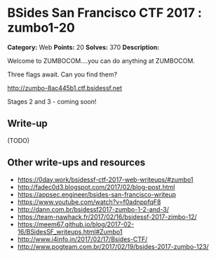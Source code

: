 # BSides San Francisco CTF 2017 : zumbo1-20

**Category:** Web
**Points:** 20
**Solves:** 370
**Description:**

Welcome to ZUMBOCOM....you can do anything at ZUMBOCOM.

Three flags await. Can you find them?

<http://zumbo-8ac445b1.ctf.bsidessf.net>

Stages 2 and 3 - coming soon!


## Write-up

(TODO)

## Other write-ups and resources

* https://0day.work/bsidessf-ctf-2017-web-writeups/#zumbo1
* http://fadec0d3.blogspot.com/2017/02/blog-post.html
* https://appsec.engineer/bsides-san-francisco-writeup
* https://www.youtube.com/watch?v=f0adnppfqF8
* http://dann.com.br/bsidessf2017-zumbo-1-2-and-3/
* https://team-nawhack.fr/2017/02/16/bsidessf-2017-zimbo-12/
* https://meem67.github.io/blog/2017-02-16/BSidesSF_writeups.html#Zumbo1
* http://www.i4info.in/2017/02/17/Bsides-CTF/
* http://www.pogteam.com.br/2017/02/19/bsides-2017-zumbo-123/
